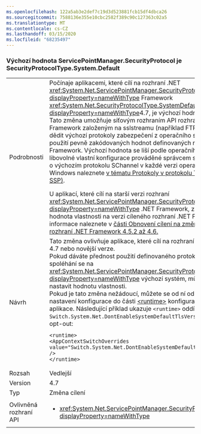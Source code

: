 ```yaml
---
ms.openlocfilehash: 122a5ab3e2def7c19d3d523881fcb15df4dbca26
ms.sourcegitcommit: 7588136e355e10cbc2582f389c90c127363c02a5
ms.translationtype: MT
ms.contentlocale: cs-CZ
ms.lasthandoff: 03/15/2020
ms.locfileid: "68235497"
---
```

### <a name="default-value-of-servicepointmanagersecurityprotocol-is-securityprotocoltypesystemdefault"></a>Výchozí hodnota ServicePointManager.SecurityProtocol je SecurityProtocolType.System.Default

|   |   |
|---|---|
|Podrobnosti|Počínaje aplikacemi, které cílí na rozhraní .NET <xref:System.Net.ServicePointManager.SecurityProtocol?displayProperty=nameWithType> Framework <xref:System.Net.SecurityProtocolType.SystemDefault?displayProperty=nameWithType>4.7, je výchozí hodnota vlastnosti . Tato změna umožňuje síťovým rozhraním API rozhraní .NET Framework založeným na sslstreamu (například FTP, HTTPS a SMTP) dědit výchozí protokoly zabezpečení z operačního systému namísto použití pevně zakódovaných hodnot definovaných rozhraním .NET Framework. Výchozí hodnota se liší podle operačního systému a libovolné vlastní konfigurace prováděné správcem systému. Informace o výchozím protokolu SChannel v každé verzi operačního systému Windows naleznete [v tématu Protokoly v protokolu TLS/SSL (Schannel SSP)](https://docs.microsoft.com/windows/desktop/SecAuthN/protocols-in-tls-ssl--schannel-ssp-).</p>U aplikací, které cílí na starší verzi rozhraní <xref:System.Net.ServicePointManager.SecurityProtocol?displayProperty=nameWithType> .NET Framework, závisí výchozí hodnota vlastnosti na verzi cíleného rozhraní .NET Framework. Další informace naleznete v [části Obnovení cílení na změny pro migraci z rozhraní .NET Framework 4.5.2 až 4.6.](~/docs/framework/migration-guide/retargeting/4.5.2-4.6.md#networking)|
|Návrh|Tato změna ovlivňuje aplikace, které cílí na rozhraní .NET Framework 4.7 nebo novější verze. <br>Pokud dáváte přednost použití definovaného protokolu, spíše než spoléhání se na <xref:System.Net.ServicePointManager.SecurityProtocol?displayProperty=nameWithType> výchozí systém, můžete explicitně nastavit hodnotu vlastnosti.<br>Pokud je tato změna nežádoucí, můžete se od ní odhlásit přidáním nastavení konfigurace do části [ \<runtime>](~/docs/framework/configure-apps/file-schema/runtime/runtime-element.md) konfiguračního souboru aplikace. Následující příklad ukazuje <code>&lt;runtime&gt;</code> oddíl i <code>Switch.System.Net.DontEnableSystemDefaultTlsVersions</code> přepínač opt-out:<pre><code class="lang-xml">&lt;runtime&gt;&#13;&#10;&lt;AppContextSwitchOverrides value=&quot;Switch.System.Net.DontEnableSystemDefaultTlsVersions=true&quot; /&gt;&#13;&#10;&lt;/runtime&gt;&#13;&#10;</code></pre>|
|Rozsah|Vedlejší|
|Version|4.7|
|Typ|Změna cílení|
|Ovlivněná rozhraní API|<ul><li><xref:System.Net.ServicePointManager.SecurityProtocol?displayProperty=nameWithType></li></ul>|

